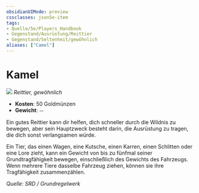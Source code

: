 ```yaml
---
obsidianUIMode: preview
cssclasses: json5e-item
tags:
- Quelle/5e/Players_Handbook
- Gegenstand/Ausrüstung/Reittier
- Gegenstand/Seltenheit/gewöhnlich
aliases: ["Camel"]
---
```

# Kamel
![](../../../99%20-%20Setup/Files/Bildersammlung/Symbolik/Gegenstände.webp#token)
*Reittier, gewöhnlich*  

- **Kosten**: 50 Goldmünzen
- **Gewicht**: ⏤

Ein gutes Reittier kann dir helfen, dich schneller durch die Wildnis zu bewegen, aber sein Hauptzweck besteht darin, die Ausrüstung zu tragen, die dich sonst verlangsamen würde.

Ein Tier, das einen Wagen, eine Kutsche, einen Karren, einen Schlitten oder eine Lore zieht, kann ein Gewicht von bis zu fünfmal seiner Grundtragfähigkeit bewegen, einschließlich des Gewichts des Fahrzeugs. Wenn mehrere Tiere dasselbe Fahrzeug ziehen, können sie ihre Tragfähigkeit zusammenzählen.

*Quelle: SRD / Grundregelwerk*